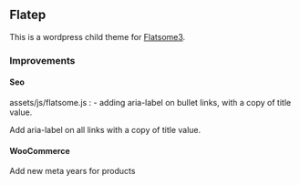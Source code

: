 ## Flatep 
This is a wordpress child theme for [Flatsome3](https://flatsome3.uxthemes.com/).

### Improvements 

#### Seo

assets/js/flatsome.js :
    - adding aria-label on bullet links, with a copy of title value.

Add aria-label on all links with a copy of title value.

#### WooCommerce

Add new meta years for products 